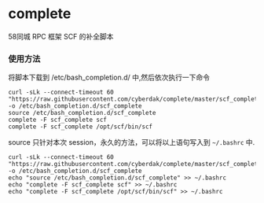 # complete

58同城 RPC 框架 SCF 的补全脚本

### 使用方法
将脚本下载到 /etc/bash_completion.d/ 中,然后依次执行一下命令

```
curl -sLk --connect-timeout 60 "https://raw.githubusercontent.com/cyberdak/complete/master/scf_complete" -o /etc/bash_completion.d/scf_complete
source /etc/bash_completion.d/scf_complete
complete -F scf_complete scf
complete -F scf_complete /opt/scf/bin/scf
```

source 只针对本次 session，永久的方法，可以将以上语句写入到 `~/.bashrc` 中.

```
curl -sLk --connect-timeout 60 "https://raw.githubusercontent.com/cyberdak/complete/master/scf_complete" -o /etc/bash_completion.d/scf_complete
echo "source /etc/bash_completion.d/scf_complete" >> ~/.bashrc
echo "complete -F scf_complete scf" >> ~/.bashrc
echo "complete -F scf_complete /opt/scf/bin/scf" >> ~/.bashrc
```
